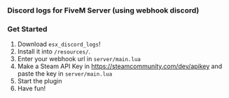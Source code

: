 ### Discord logs for FiveM Server (using webhook discord)

### Get Started
1. Download `esx_discord_logs`!
2. Install it into `/resources/`.
3. Enter your webhook url in `server/main.lua`
4. Make a Steam API Key in https://steamcommunity.com/dev/apikey and paste the key in `server/main.lua`
5. Start the plugin
6. Have fun!
